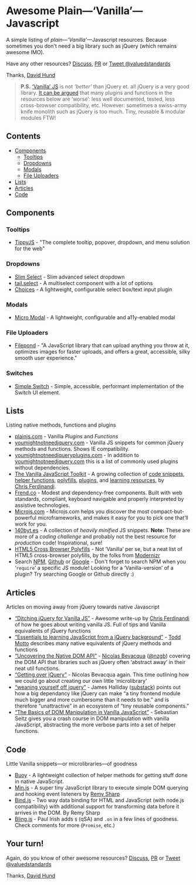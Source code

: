 # Awesome Plain—‘Vanilla’—Javascript

A simple listing of *plain*—*‘Vanilla’*—Javascript resources.
Because sometimes you don't need a big library such as jQuery (which remains awesome IMO).

Have any other resources? [Discuss](), [PR]() or [Tweet @valuedstandards](https://twitter.com/valuedstandards)

Thanks, [David Hund](http://valuedstandards.com)


> **P.S.** [‘Vanilla’ JS](http://vanilla-js.com/) is not *‘better’* than jQuery et. al!
jQuery is a very good library. [It can be argued](http://stackoverflow.com/a/3393922) that many plugins and functions in the resources below are ‘worse’: less well documented, tested, less cross-browser compatibility, etc. However: sometimes a swiss-army knife monolith such as jQuery is too much. Tiny, reusable & modular modules FTW!

## Contents

- [Components](#components)
  - [Tooltips](#tooltips)
  - [Dropdowns](#dropdowns)
  - [Modals](#modals)
  - [File Uploaders](#file-uploaders)
- [Lists](#lists)
- [Articles](#articles)
- [Code](#code)

## Components

### Tooltips

- [TippyJS](https://atomiks.github.io/tippyjs/) - "The complete tooltip, popover, dropdown, and menu solution for the web"

### Dropdowns

- [Slim Select](https://slimselectjs.com/) - Slim advanced select dropdown
- [tail.select](https://github.pytes.net/tail.select/) - A multiselect component with a lot of options
- [Choices](https://joshuajohnson.co.uk/Choices/) - A lightweight, configurable select box/text input plugin

### Modals

- [Micro Modal](https://micromodal.now.sh/) - A lightweight, configurable and a11y-enabled modal

### File Uploaders

- [Filepond](https://pqina.nl/filepond/) - "A JavaScript library that can upload anything you throw at it, optimizes images for faster uploads, and offers a great, accessible, silky smooth user experience."

### Switches

- [Simple Switch](https://github.com/aeolingamenfel/simple-switch) - Simple, accessible, performant implementation of the Switch UI element.

## Lists

Listing native methods, functions and plugins

- [plainjs.com](https://plainjs.com/) - Vanilla *Plugins* and *Functions*
- [youmightnotneedjquery.com](http://youmightnotneedjquery.com/) - Vanilla JS snippets for common jQuery methods and functions. Shows IE compatibility.
- [youmightnotneedjqueryplugins.com](http://youmightnotneedjqueryplugins.com/) - In addition to [youmightnotneedjquery.com](http://youmightnotneedjquery.com/) this is a list of commonly used plugins without dependencies.
- [The Vanilla JavaScript Toolkit](https://vanillajstoolkit.com) - A growing collection of [code snippets](https://vanillajstoolkit.com/code-snippets), [helper functions](https://vanillajstoolkit.com/helpers), [polyfills](https://vanillajstoolkit.com/polyfills), [plugins](https://vanillajstoolkit.com/plugins), and [learning resources](https://vanillajstoolkit.com/resources), by [Chris&nbsp;Ferdinandi](https://gomakethings.com/).
- [Frend.co](https://frend.co/) - Modest and dependency-free components. Built with web standards, compliant, keyboard navigable and properly interpreted by assistive technologies.
- [Microjs.com](http://microjs.com/) - Microjs.com helps you discover the most compact-but-powerful microframeworks, and makes it easy for you to pick one that’ll work for you.
- [140byt.es](http://www.140byt.es/) - A collection of *heavily minified* JS snippets. **Note:** These are more of a *coding challenge* and probably not the best resource for *production* code! Inspirational, sure!
- [HTML5 Cross Browser Polyfills](https://github.com/Modernizr/Modernizr/wiki/HTML5-Cross-browser-Polyfills) - Not ‘Vanilla’ per se, but a neat list of HTML5 cross-browser polyfills, by the folks from [Modernizr](http://modernizr.com/)
- Search [NPM](https://www.npmjs.com/), [Github](https://github.com/search?l=JavaScript&o=desc&q=vanilla&s=&type=Repositories&utf8=%E2%9C%93) or [Google](https://www.google.com/?q=Vanilla+JS+%3Cplugin%3E) - Don't forget to search NPM when you ‘`require`’ a specific JS module! Looking for a ‘Vanilla-version’ of a plugin? Try searching Google or Github directly :)

## Articles

Articles on moving away from jQuery towards native Javascript

- [“Ditching jQuery for Vanilla JS”](http://gomakethings.com/ditching-jquery) - Awesome write-up by [Chris Ferdinandi](http://gomakethings.com/) of how he goes about writing vanilla JS. Full of tips and Vanilla equivalents of jQuery functions
- [“Essentials to learning JavaScript from a jQuery background”](http://toddmotto.com/is-it-time-to-drop-jquery-essentials-to-learning-javascript-from-a-jquery-background/) - [Todd Motto](http://toddmotto.com/) describes many native equivalents of jQuery methods and functions
- [“Uncovering the Native DOM API”](http://ponyfoo.com/articles/uncovering-the-native-dom-api) - [Nicolas Bevacqua](http://ponyfoo.com/) ([@nzgb](https://twitter.com/nzgb)) covering the DOM API that libraries such as jQuery often ‘abstract away’ in their neat util functions.
- [“Getting over jQuery”](http://ponyfoo.com/articles/getting-over-jquery) - Nicolas Bevacqua again. This time outlining how we could go about creating our own little ‘microlibrary’
- [“weaning yourself off jquery”](http://substack.net/weaning_yourself_off_jquery) - James Halliday ([substack](https://github.com/substack)) points out how a big dependancy like jQuery can make “a tiny frontend module much bigger and more cumbersome than it needs to be.” and is therefore “unattractive” in an ecosystem of “tiny reusable components.”
- [“The Basics of DOM Manipulation in Vanilla JavaScript”](https://www.sitepoint.com/dom-manipulation-vanilla-javascript-no-jquery/) - Sebastian Seitz gives you a crash course in DOM manipulation with vanilla JavaScript, abstracting the more verbose parts into a set of helper functions.

## Code

Little Vanilla snippets—or microlibraries—of goodness

- [Buoy](https://github.com/cferdinandi/buoy) - A lightweight collection of helper methods for getting stuff done in native JavaScript.
- [Min.js](https://github.com/remy/min.js) - A super tiny JavaScript library to execute simple DOM querying and hooking event listeners by [Remy Sharp](https://remysharp.com/)
- [Bind.js](https://github.com/remy/bind.js) - Two way data binding for HTML and JavaScript (with node.js compatibility) with additional support for transforming data before it arrives in the DOM. By Remy Sharp
- [Bling.js](https://gist.github.com/paulirish/12fb951a8b893a454b32) - Paul Irish adds `$` (qSA) and `.on` in a few lines of goodness. Check comments for more (`Promise`, etc.)

## Your turn!

Again, do you know of other awesome resources? [Discuss](), [PR]() or [Tweet @valuedstandards](https://twitter.com/valuedstandards)

Thanks, [David Hund](http://valuedstandards.com)
